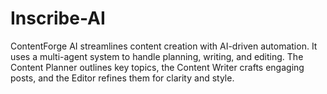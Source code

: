 # Inscribe-AI
ContentForge AI streamlines content creation with AI-driven automation. It uses a multi-agent system to handle planning, writing, and editing. The Content Planner outlines key topics, the Content Writer crafts engaging posts, and the Editor refines them for clarity and style.
